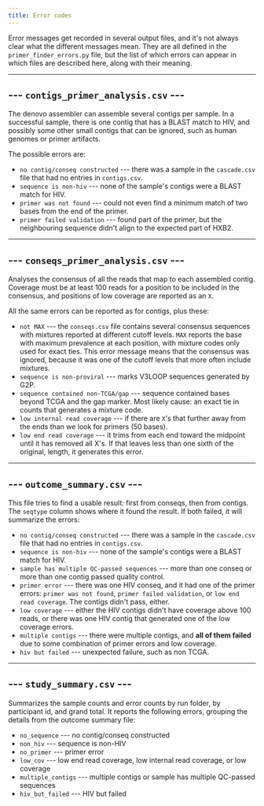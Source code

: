 ```yaml
---
title: Error codes
---
```


Error messages get recorded in several output files, and it's not always clear
what the different messages mean. They are all defined in the
`primer_finder_errors.py` file, but the list of which errors can appear in which
files are described here, along with their meaning.

---

## --- `contigs_primer_analysis.csv` ---

The denovo assembler can assemble several contigs per sample. In a successful
sample, there is one contig that has a BLAST match to HIV, and possibly some
other small contigs that can be ignored, such as human genomes or primer
artifacts.

The possible errors are:

- `no contig/conseq constructed` --- there was a sample in the `cascade.csv` file
  that had no entries in `contigs.csv`.
- `sequence is non-hiv` --- none of the sample's contigs were a BLAST match for HIV.
- `primer was not found` --- could not even find a minimum match of two bases from
  the end of the primer.
- `primer failed validation` --- found part of the primer, but the neighbouring
  sequence didn't align to the expected part of HXB2.

---

## --- `conseqs_primer_analysis.csv` ---

Analyses the consensus of all the reads that map to each assembled contig.
Coverage must be at least 100 reads for a position to be included in the
consensus, and positions of low coverage are reported as an `X`.

All the same errors can be reported as for contigs, plus these:
- `not MAX` --- the `conseqs.csv` file contains several consensus sequences with
  mixtures reported at different cutoff levels. `MAX` reports the base with
  maximum prevalence at each position, with mixture codes only used for exact
  ties. This error message means that the consensus was ignored, because it was
  one of the cutoff levels that more often include mixtures.
- `sequence is non-proviral` --- marks V3LOOP sequences generated by G2P.
- `sequence contained non-TCGA/gap` --- sequence contained bases beyond TCGA and the
  gap marker. Most likely cause: an exact tie in counts that generates a mixture
  code.
- `low internal read coverage` --- if there are `X`'s that further away from the ends
  than we look for primers (50 bases).
- `low end read coverage` --- it trims from each end toward the midpoint until it
  has removed all X's. If that leaves less than one sixth of the original,
  length, it generates this error.

---

## --- `outcome_summary.csv` ---

This file tries to find a usable result: first from conseqs, then from contigs.
The `seqtype` column shows where it found the result. If both failed, it will
summarize the errors:

- `no contig/conseq constructed` --- there was a sample in the `cascade.csv` file
  that had no entries in `contigs.csv`.
- `sequence is non-hiv` --- none of the sample's contigs were a BLAST match for HIV.
- `sample has multiple QC-passed sequences` --- more than one conseq or more than
  one contig passed quality control.
- `primer error` --- there was one HIV conseq, and it had one of the primer errors:
  `primer was not found`, `primer failed validation`, or `low end read coverage`.
  The contigs didn't pass, either.
- `low coverage` --- either the HIV contigs didn't have coverage above 100 reads, or
  there was one HIV contig that generated one of the low coverage errors.
- `multiple contigs` --- there were multiple contigs, and **all of them failed**
  due to some combination of primer errors and low coverage.
- `hiv but failed` --- unexpected failure, such as non TCGA.

---

## --- `study_summary.csv` ---

Summarizes the sample counts and error counts by run folder, by participant id,
and grand total. It reports the following errors, grouping the details from the
outcome summary file:

- `no_sequence` --- no contig/conseq constructed
- `non_hiv` --- sequence is non-HIV
- `no_primer` --- primer error
- `low_cov` --- low end read coverage, low internal read coverage, or low coverage
- `multiple_contigs` --- multiple contigs or sample has multiple QC-passed sequences
- `hiv_but_failed` --- HIV but failed
